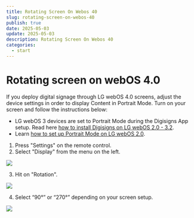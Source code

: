 ```yaml
---
title: Rotating Screen On Webos 40
slug: rotating-screen-on-webos-40
publish: true
date: 2025-05-03
update: 2025-05-03
description: Rotating Screen On Webos 40
categories:
  - start
---
```


Rotating screen on webOS 4.0
============================

If you deploy digital signage through LG webOS 4.0 screens, adjust the device settings in order to display Content in Portrait Mode. Turn on your screen and follow the instructions below:

* LG webOS 3 devices are set to Portrait Mode during the Digisigns App setup. Read here [how to install Digisigns on LG webOS 2.0 - 3.2](/02_player-installation/19_lg-webos/02_installing-on-webos-20-to-32).
* Learn [how to set up Portrait Mode on LG webOS 2.0](/02_player-installation/19_lg-webos/05_rotating-screen-on-webos-20).

1. Press "Settings" on the remote control.
2. Select "Display" from the menu on the left.

![](https://static.helpjuice.com/helpjuice_production/uploads/upload/image/23821/direct/1731527228335/how-to-set-lg-webos-40-to-portrait-mode_1.png)

3. Hit on "Rotation".

![](https://static.helpjuice.com/helpjuice_production/uploads/upload/image/23821/direct/1731527261056/how-to-set-lg-webos-40-to-portrait-mode_2.png)

4. Select “90°” or “270°” depending on your screen setup.

![](https://static.helpjuice.com/helpjuice_production/uploads/upload/image/23821/direct/1731527283751/how-to-set-lg-webos-40-to-portrait-mode_3.png)
